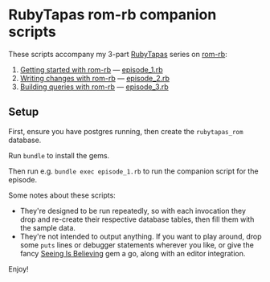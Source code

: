# RubyTapas rom-rb companion scripts

These scripts accompany my 3-part [RubyTapas][rubytapas] series on [rom-rb][rom-rb]:

1. [Getting started with rom-rb][ep1] — [episode_1.rb][ep1_script]
2. [Writing changes with rom-rb][ep2] — [episode_2.rb][ep2_script]
3. [Building queries with rom-rb][ep3] — [episode_3.rb][ep3_script]

[rubytapas]: https://www.rubytapas.com/
[rom-rb]: https://rom-rb.org/

[ep1]: https://www.rubytapas.com/2018/12/03/getting-started-with-rom-rb/
[ep2]: https://www.rubytapas.com/2018/12/11/writing-changes-with-rom-rb/
[ep3]: https://www.rubytapas.com/2018/12/19/building-queries-with-rom-rb/

[ep1_script]: /given-code/episode_1.rb
[ep2_script]: /given-code/episode_2.rb
[ep3_script]: /given-code/episode_3.rb

## Setup

First, ensure you have postgres running, then create the `rubytapas_rom` database.

Run `bundle` to install the gems.

Then run e.g. `bundle exec episode_1.rb` to run the companion script for the episode.

Some notes about these scripts:

- They're designed to be run repeatedly, so with each invocation they drop and re-create their respective database tables, then fill them with the sample data.
- They're not intended to output anything. If you want to play around, drop some `puts` lines or debugger statements wherever you like, or give the fancy [Seeing Is Believing][seeing_is_believing] gem a go, along with an editor integration.

Enjoy!

[seeing_is_believing]: https://github.com/JoshCheek/seeing_is_believing
